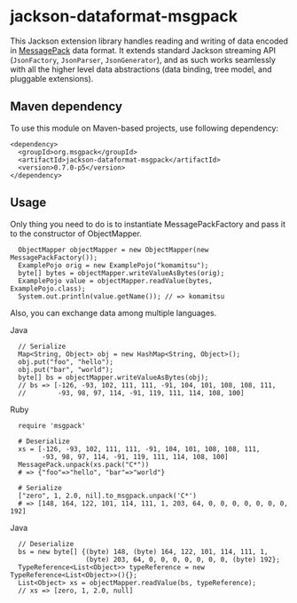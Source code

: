 # jackson-dataformat-msgpack

This Jackson extension library handles reading and writing of data encoded in [MessagePack](http://msgpack.org/) data format.
It extends standard Jackson streaming API (`JsonFactory`, `JsonParser`, `JsonGenerator`), and as such works seamlessly with all the higher level data abstractions (data binding, tree model, and pluggable extensions).

## Maven dependency

To use this module on Maven-based projects, use following dependency:

```
<dependency>
  <groupId>org.msgpack</groupId>
  <artifactId>jackson-dataformat-msgpack</artifactId>
  <version>0.7.0-p5</version>
</dependency>
```

## Usage

Only thing you need to do is to instantiate MessagePackFactory and pass it to the constructor of ObjectMapper.

```
  ObjectMapper objectMapper = new ObjectMapper(new MessagePackFactory());
  ExamplePojo orig = new ExamplePojo("komamitsu");
  byte[] bytes = objectMapper.writeValueAsBytes(orig);
  ExamplePojo value = objectMapper.readValue(bytes, ExamplePojo.class);
  System.out.println(value.getName()); // => komamitsu
```

Also, you can exchange data among multiple languages.

Java

```
  // Serialize
  Map<String, Object> obj = new HashMap<String, Object>();
  obj.put("foo", "hello");
  obj.put("bar", "world");
  byte[] bs = objectMapper.writeValueAsBytes(obj);
  // bs => [-126, -93, 102, 111, 111, -91, 104, 101, 108, 108, 111,
  //        -93, 98, 97, 114, -91, 119, 111, 114, 108, 100]
```

Ruby

```
  require 'msgpack'

  # Deserialize
  xs = [-126, -93, 102, 111, 111, -91, 104, 101, 108, 108, 111,
        -93, 98, 97, 114, -91, 119, 111, 114, 108, 100]
  MessagePack.unpack(xs.pack("C*"))
  # => {"foo"=>"hello", "bar"=>"world"}

  # Serialize
  ["zero", 1, 2.0, nil].to_msgpack.unpack('C*')
  # => [148, 164, 122, 101, 114, 111, 1, 203, 64, 0, 0, 0, 0, 0, 0, 0, 192]
```

Java

```
  // Deserialize
  bs = new byte[] {(byte) 148, (byte) 164, 122, 101, 114, 111, 1,
                   (byte) 203, 64, 0, 0, 0, 0, 0, 0, 0, (byte) 192};
  TypeReference<List<Object>> typeReference = new TypeReference<List<Object>>(){};
  List<Object> xs = objectMapper.readValue(bs, typeReference);
  // xs => [zero, 1, 2.0, null]
```

